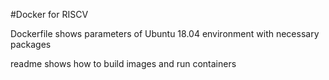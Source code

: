 #Docker for RISCV

Dockerfile shows parameters of Ubuntu 18.04 environment with necessary packages

readme shows how to build images and run containers

